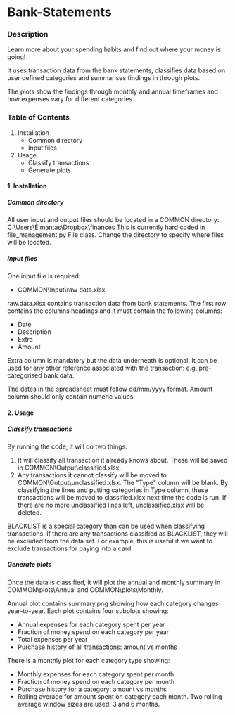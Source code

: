 # Bank-Statements

### Description
Learn more about your spending habits and find out where your money is going!

It uses transaction data from the bank statements, classifies
data based on user defined categories and summarises findings in through plots.

The plots show the findings through monthly and annual timeframes and how
expenses vary for different categories.

### Table of Contents
1. Installation
   - Common directory
   - Input files
2. Usage
   - Classify transactions
   - Generate plots

#### 1. Installation
##### Common directory
All user input and output files should be located in a COMMON directory:
C:\Users\Eimantas\Dropbox\finances
This is currently hard coded in file_management.py File class.
Change the directory to specify where files will be located.

##### Input files
One input file is required:
 - COMMON\Input\raw data.xlsx

raw.data.xlsx contains transaction data from bank statements.
The first row contains the columns headings and it must contain
the following columns:
 - Date
 - Description
 - Extra
 - Amount

Extra column is mandatory but the data underneath is optional.
It can be used for any other reference associated with the transaction:
e.g. pre-categorised bank data.

The dates in the spreadsheet must follow dd/mm/yyyy format.
Amount column should only contain numeric values.

#### 2. Usage
##### Classify transactions

By running the code, it will do two things:
1. It will classify all transaction it already knows about.
These will be saved in COMMON\Output\classified.xlsx.
2. Any transactions it cannot classify will be moved to
COMMON\Output\unclassified.xlsx. The "Type" column will be blank.
By classifying the lines and putting categories in Type column,
these transactions will be moved to classified.xlsx next time the code is run.
If there are no more unclassified lines left, unclassified.xlsx will be deleted.

BLACKLIST is a special category than can be used when classifying transactions.
If there are any transactions classified as BLACKLIST, they will be
excluded from the data set. For example, this is useful if we want to
exclude transactions for paying into a card.

##### Generate plots
Once the data is classified, it will plot the annual and monthly summary in
COMMON\plots\Annual and COMMON\plots\Monthly.

Annual plot contains summary.png showing how each category changes
year-to-year. Each plot contains four subplots showing:
 - Annual expenses for each category spent per year
 - Fraction of money spend on each category per year
 - Total expenses per year
 - Purchase history of all transactions: amount vs months

There is a monthly plot for each category type showing:
 - Monthly expenses for each category spent per month
 - Fraction of money spend on each category per month
 - Purchase history for a category: amount vs months
 - Rolling average for amount spent on category each month.
   Two rolling average window sizes are used: 3 and 6 months.
